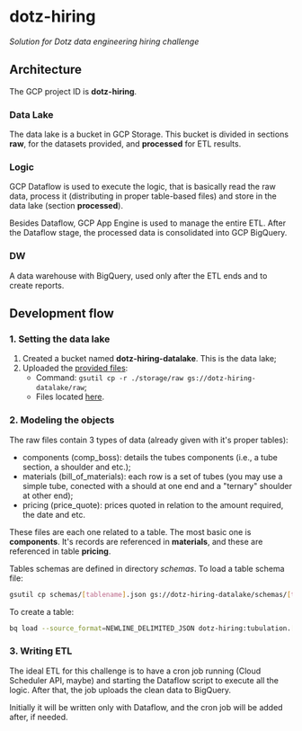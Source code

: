 # dotz-hiring

*Solution for Dotz data engineering hiring challenge*


## Architecture

The GCP project ID is **dotz-hiring**.

### Data Lake

The data lake is a bucket in GCP Storage. This bucket is divided in sections **raw**, for the datasets provided, and **processed** for ETL results.

### Logic

GCP Dataflow is used to execute the logic, that is basically read the raw data, process it (distributing in proper table-based files) and store in the data lake (section **processed**).

Besides Dataflow, GCP App Engine is used to manage the entire ETL. After the Dataflow stage, the processed data is consolidated into GCP BigQuery.

### DW

A data warehouse with BigQuery, used only after the ETL ends and to create reports.


## Development flow

### 1. Setting the data lake

1. Created a bucket named **dotz-hiring-datalake**. This is the data lake;
2. Uploaded the [provided files](./storage/raw):
    - Command: `gsutil cp -r ./storage/raw gs://dotz-hiring-datalake/raw`;
    - Files located [here](https://console.cloud.google.com/storage/browser/dotz-hiring-datalake/raw).

### 2. Modeling the objects

The raw files contain 3 types of data (already given with it's proper tables):

- components (comp_boss): details the tubes components (i.e., a tube section, a shoulder and etc.);
- materials (bill_of_materials): each row is a set of tubes (you may use a simple tube, conected with a should at one end and a "ternary" shoulder at other end);
- pricing (price_quote): prices quoted in relation to the amount required, the date and etc.

These files are each one related to a table. The most basic one is **components**. It's records are referenced in **materials**, and these are referenced in table **pricing**.

Tables schemas are defined in directory *schemas*. To load a table schema file:

```bash
gsutil cp schemas/[tablename].json gs://dotz-hiring-datalake/schemas/[tablename].json
```

To create a table:

```bash
bq load --source_format=NEWLINE_DELIMITED_JSON dotz-hiring:tubulation.[tablename] [tabledata] [tableschema]
```

### 3. Writing ETL

The ideal ETL for this challenge is to have a cron job running (Cloud Scheduler API, maybe) and starting the Dataflow script to execute all the logic. After that, the job uploads the clean data to BigQuery.

Initially it will be written only with Dataflow, and the cron job will be added after, if needed.
